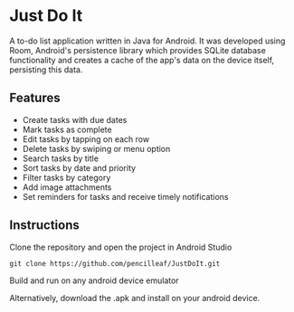 # Just Do It

A to-do list application written in Java for Android. It was developed using Room, Android's persistence library which provides SQLite database functionality and creates a cache of the app's data on the device itself, persisting this data.

## Features

-   Create tasks with due dates
-   Mark tasks as complete
-   Edit tasks by tapping on each row
-   Delete tasks by swiping or menu option
-   Search tasks by title
-   Sort tasks by date and priority
-   Filter tasks by category
-   Add image attachments
-   Set reminders for tasks and receive timely notifications

## Instructions

Clone the repository and open the project in Android Studio

```
git clone https://github.com/pencilleaf/JustDoIt.git

```

Build and run on any android device emulator

Alternatively, download the .apk and install on your android device.
